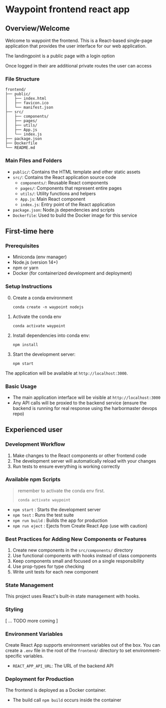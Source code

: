 # Waypoint frontend react app

## Overview/Welcome

Welcome to waypoint the frontend. This is a React-based single-page application that provides the user interface for our web application.

The landingpoint is a public page with a login option

Once logged in their are additional private routes the user can access

### File Structure

```
frontend/
├── public/
│   ├── index.html
│   ├── favicon.ico
│   └── manifest.json
├── src/
│   ├── components/
│   ├── pages/
│   ├── utils/
│   ├── App.js
│   └── index.js
├── package.json
├── Dockerfile
└── README.md
```

### Main Files and Folders

- `public/`: Contains the HTML template and other static assets
- `src/`: Contains the React application source code
  - `components/`: Reusable React components
  - `pages/`: Components that represent entire pages
  - `utils/`: Utility functions and helpers
  - `App.js`: Main React component
  - `index.js`: Entry point of the React application
- `package.json`: Node.js dependencies and scripts
- `Dockerfile`: Used to build the Docker image for this service

## First-time here

### Prerequisites

- Miniconda (env manager)
- Node.js (version 14+)
- npm or yarn
- Docker (for containerized development and deployment)

### Setup Instructions

0. Create a conda environment
    ```
    conda create -n waypoint nodejs
    ```

1. Activate the conda env
   ```
   conda activate waypoint
   ```

1. Install dependencies into conda env:
   ```
   npm install
   ```

2. Start the development server:
   ```
   npm start
   ```

The application will be available at `http://localhost:3000`.

### Basic Usage

- The main application interface will be visible at `http://localhost:3000`
- Any API calls will be proxied to the backend service (ensure the backend is running for real response using the harbormaster devops repo)


## Experienced user

### Development Workflow

1. Make changes to the React components or other frontend code
2. The development server will automatically reload with your changes
3. Run tests to ensure everything is working correctly

### Available npm Scripts

> remember to activate the conda env first.
>   ```
>   conda activate waypoint
>   ```

- `npm start` : Starts the development server
- `npm test` : Runs the test suite
- `npm run build` : Builds the app for production
- `npm run eject` : Ejects from Create React App (use with caution)

### Best Practices for Adding New Components or Features

1. Create new components in the `src/components/` directory
2. Use functional components with hooks instead of class components
3. Keep components small and focused on a single responsibility
4. Use prop-types for type checking
5. Write unit tests for each new component

### State Management

This project uses React's built-in state management with hooks.

### Styling

[ ... TODO more coming ] 

### Environment Variables

Create React App supports environment variables out of the box. You can create a `.env` file in the root of the `frontend/` directory to set environment-specific variables.

- `REACT_APP_API_URL`: The URL of the backend API

### Deployment for Production

The frontend is deployed as a Docker container.
- The build call `npm build` occurs inside the container

